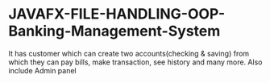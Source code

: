 # JAVAFX-FILE-HANDLING-OOP-Banking-Management-System
It has customer which can create two accounts(checking &amp; saving) from which they can pay bills, make transaction, see history and many more. Also include Admin panel
